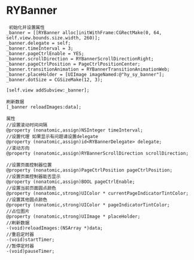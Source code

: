 # RYBanner

     初始化并设置属性
    _banner = [[RYBanner alloc]initWithFrame:CGRectMake(0, 64, self.view.bounds.size.width, 260)];
    _banner.delegate = self;
    _banner.timeInterval = 3;
    _banner.pageCtrlEnable = YES;
    _banner.scrollDirection = RYBannerScrollDirectionRight;
    _banner.pageCtrlPosition = PageCtrlPositionCenter;
    _banner.transitionAnimation = RYBannerTransitionAnimationWeb;
    _banner.placeHolder = [UIImage imageNamed:@"hy_sy_banner"];
    _banner.dotSize = CGSizeMake(12, 3);

    [self.view addSubview:_banner];
    
    刷新数据
    [_banner reloadImages:data];
     
    属性
    //设置滚动时间间隔
    @property (nonatomic,assign)NSInteger timeInterval;
    //设置代理 如果显示有问题请设置delegate
    @property (nonatomic,assign)id<RYBannerDelegate> delegate;
    //滚动方向
    @property (nonatomic,assign)RYBannerScrollDirection scrollDirection;

    //设置页面控制器位置
    @property (nonatomic,assign)PageCtrlPosition pageCtrlPosition;
    //设置页面控制器能否显示
    @property (nonatomic,assign)BOOL pageCtrlEnable;
    //设置当前页面圆点颜色
    @property (nonatomic,strong)UIColor * currentPageIndicatorTintColor;
    //设置其他圆点颜色
    @property (nonatomic,strong)UIColor * pageIndicatorTintColor;
    //占位图片
    @property (nonatomic,strong)UIImage * placeHolder;
    //刷新数据
    -(void)reloadImages:(NSArray *)data;
    //重启定时器
    -(void)startTimer;
    //暂停定时器
    -(void)pauseTimer;
